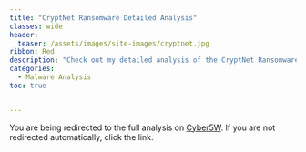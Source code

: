 ```yaml
---
title: "CryptNet Ransomware Detailed Analysis"
classes: wide
header:
  teaser: /assets/images/site-images/cryptnet.jpg
ribbon: Red
description: "Check out my detailed analysis of the CryptNet Ransomware on Cyber5W"
categories:
  - Malware Analysis
toc: true


---
```


<html>
  <head>
    <meta http-equiv="refresh" content="3; url=https://blog.cyber5w.com/cryptnet-ransomware-analysis">
  </head>
  <body>
    <p>You are being redirected to the full analysis on <a href="https://blog.cyber5w.com/cryptnet-ransomware-analysis">Cyber5W</a>. If you are not redirected automatically, click the link.</p>
  </body>
</html>
